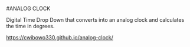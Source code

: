 #ANALOG CLOCK

Digital Time Drop Down that converts into an analog clock and calculates the time in degrees. 

https://cwibowo330.github.io/analog-clock/